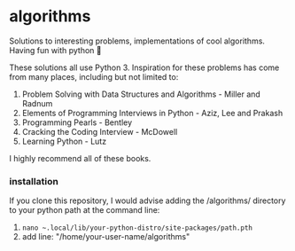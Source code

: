 # algorithms
Solutions to interesting problems, implementations of cool algorithms. Having fun with python :snake:

These solutions all use Python 3. 
Inspiration for these problems has come from many places, including but not limited to:

1) Problem Solving with Data Structures and Algorithms - Miller and Radnum
2) Elements of Programming Interviews in Python - Aziz, Lee and Prakash
3) Programming Pearls - Bentley
4) Cracking the Coding Interview - McDowell
5) Learning Python - Lutz

I highly recommend all of these books.

### installation
If you clone this repository, I would advise adding the /algorithms/ directory to your python path at the command line:

1) `nano ~.local/lib/your-python-distro/site-packages/path.pth`
2) add line: "/home/your-user-name/algorithms"

